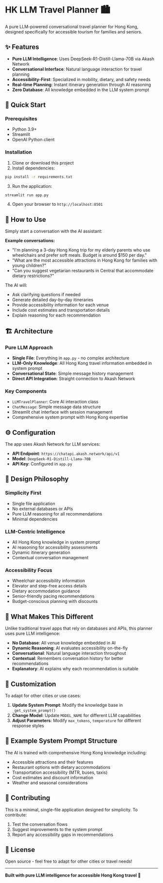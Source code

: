 # HK LLM Travel Planner 🏙️

A pure LLM-powered conversational travel planner for Hong Kong, designed specifically for accessible tourism for families and seniors.

## ✨ Features

- **Pure LLM Intelligence**: Uses DeepSeek-R1-Distill-Llama-70B via Akash Network
- **Conversational Interface**: Natural language interaction for travel planning
- **Accessibility-First**: Specialized in mobility, dietary, and safety needs
- **Real-time Planning**: Instant itinerary generation through AI reasoning
- **Zero Database**: All knowledge embedded in the LLM system prompt

## 🚀 Quick Start

### Prerequisites
- Python 3.9+
- Streamlit
- OpenAI Python client

### Installation

1. Clone or download this project
2. Install dependencies:
```bash
pip install -r requirements.txt
```

3. Run the application:
```bash
streamlit run app.py
```

4. Open your browser to `http://localhost:8501`

## 💬 How to Use

Simply start a conversation with the AI assistant:

**Example conversations:**
- "I'm planning a 3-day Hong Kong trip for my elderly parents who use wheelchairs and prefer soft meals. Budget is around $150 per day."
- "What are the most accessible attractions in Hong Kong for families with young children?"
- "Can you suggest vegetarian restaurants in Central that accommodate dietary restrictions?"

The AI will:
- Ask clarifying questions if needed
- Generate detailed day-by-day itineraries
- Provide accessibility information for each venue
- Include cost estimates and transportation details
- Explain reasoning for each recommendation

## 🏗️ Architecture

### Pure LLM Approach
- **Single File**: Everything in `app.py` - no complex architecture
- **LLM-Only Knowledge**: All Hong Kong travel information embedded in system prompt
- **Conversational State**: Simple message history management
- **Direct API Integration**: Straight connection to Akash Network

### Key Components
- `LLMTravelPlanner`: Core AI interaction class
- `ChatMessage`: Simple message data structure
- Streamlit chat interface with session management
- Comprehensive system prompt with Hong Kong expertise

## ⚙️ Configuration

The app uses Akash Network for LLM services:
- **API Endpoint**: `https://chatapi.akash.network/api/v1`
- **Model**: `DeepSeek-R1-Distill-Llama-70B`
- **API Key**: Configured in `app.py`

## 🎯 Design Philosophy

### Simplicity First
- Single file application
- No external databases or APIs
- Pure LLM reasoning for all recommendations
- Minimal dependencies

### LLM-Centric Intelligence
- All Hong Kong knowledge in system prompt
- AI reasoning for accessibility assessments
- Dynamic itinerary generation
- Contextual conversation management

### Accessibility Focus
- Wheelchair accessibility information
- Elevator and step-free access details
- Dietary accommodation guidance
- Senior-friendly pacing recommendations
- Budget-conscious planning with discounts

## 🌟 What Makes This Different

Unlike traditional travel apps that rely on databases and APIs, this planner uses pure LLM intelligence:

- **No Database**: All venue knowledge embedded in AI
- **Dynamic Reasoning**: AI evaluates accessibility on-the-fly
- **Conversational**: Natural language interaction throughout
- **Contextual**: Remembers conversation history for better recommendations
- **Explanatory**: AI explains why each recommendation is suitable

## 🔧 Customization

To adapt for other cities or use cases:

1. **Update System Prompt**: Modify the knowledge base in `_get_system_prompt()`
2. **Change Model**: Update `MODEL_NAME` for different LLM capabilities
3. **Adjust Parameters**: Modify `max_tokens`, `temperature` for different response styles

## 📝 Example System Prompt Structure

The AI is trained with comprehensive Hong Kong knowledge including:
- Accessible attractions and their features
- Restaurant options with dietary accommodations
- Transportation accessibility (MTR, buses, taxis)
- Cost estimates and discount information
- Weather and seasonal considerations

## 🤝 Contributing

This is a minimal, single-file application designed for simplicity. To contribute:
1. Test the conversation flows
2. Suggest improvements to the system prompt
3. Report any accessibility gaps in recommendations

## 📄 License

Open source - feel free to adapt for other cities or travel needs!

---

**Built with pure LLM intelligence for accessible Hong Kong travel** 🌟